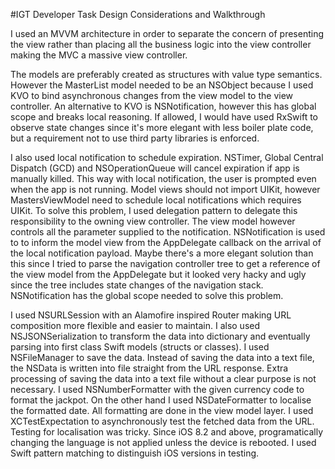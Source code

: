 #IGT Developer Task Design Considerations and Walkthrough

I used an MVVM architecture in order to separate the concern of presenting the view rather than placing all the business logic into the view controller making the MVC a massive view controller. 

The models are preferably created as structures with value type semantics. However the MasterList model needed to be an NSObject because I used KVO to bind asynchronous changes from the view model to the view controller. An alternative to KVO is NSNotification, however this has global scope and breaks local reasoning. If allowed, I would have used RxSwift to observe state changes since it's more elegant with less boiler plate code, but a requirement not to use third party libraries is enforced.

I also used local notification to schedule expiration. NSTimer, Global Central Dispatch (GCD) and NSOperationQueue will cancel expiration if app is manually killed. This way with local notification, the user is prompted even when the app is not running. Model views should not import UIKit, however MastersViewModel need to schedule local notifications which requires UIKit. To solve this problem, I used delegation pattern to delegate this responsibility to the owning view controller. The view model however controls all the parameter supplied to the notification. NSNotification is used to to inform the model view from the AppDelegate callback on the arrival of the local notification payload. Maybe there's a more elegant solution than this since I tried to parse the navigation controller tree to get a reference of the view model from the AppDelegate but it looked very hacky and ugly since the tree includes state changes of the navigation stack. NSNotification has the global scope needed to solve this problem.

I used NSURLSession with an Alamofire inspired Router making URL composition more flexible and easier to maintain. I also used NSJSONSerialization to transform the data into dictionary and eventually parsing into first class Swift models (structs or classes). I used NSFileManager to save the data. Instead of saving the data into a text file, the NSData is written into file straight from the URL response. Extra processing of saving the data into a text file without a clear purpose is not necessary. I used NSNumberFormatter with the given currency code to format the jackpot. On the other hand I used NSDateFormatter to localise the formatted date. All formatting are done in the view model layer. I used XCTestExpectation to asynchronously test the fetched data from the URL. Testing for localisation was tricky. Since iOS 8.2 and above, programatically changing the language is not applied unless the device is rebooted. I used Swift pattern matching to distinguish iOS versions in testing.
